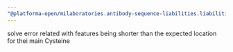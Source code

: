 ```yaml
---
"@platforma-open/milaboratories.antibody-sequence-liabilities.liabilities-calc-script": patch
---
```


solve error related with features being shorter than the expected location for thei main Cysteine
